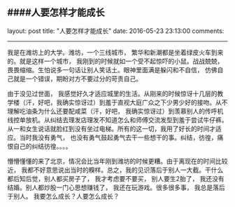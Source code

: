 ####人要怎样才能成长
---
layout: post
title: "人要怎样才能成长"
date: 2016-05-23 23:13:00
comments:

---

我是在潍坊上的大学。潍坊，一个三线城市， 繁华和新潮都是坐着绿皮火车到来的。就是这样一个城市， 我刚到的时候就如一个受不起惊吓的小鼠。战战兢兢，畏畏缩缩。生怕说多一句话让别人笑话土。眼神里面满是躲闪和不自信， 仿佛自己就是一个错误，期盼对方不要过分的苛责自己。

由于没见过世面， 我感觉好久才适应城里的生活。从刚来的时候惊讶十几层的教学楼（汗，好吧，我确实惊讶过）到羞于直视大庭广众之下少男少好的接吻。从不理解吃油条为什么还要配咸菜（汗，好吧， 我确实惊讶过）到羡慕别人的传呼机线控单放机。从纠结去理发店理发不知道怎么和师傅交流发型到羞于尝试牛仔裤。从一和女生说话就脸红到没有坐过电梯。所有的这一切，我用了好长的时间才适应。当时我没有勇气， 也没有勇气鼓起勇气去干一些想干的事。纠结，彷徨，痛恨自己的纠结彷徨。。。。  

懵懵懂懂的来了北京，情况会比当年刚到潍坊的时候更糟。由于离现在的时间比较近， 我都不好意思说出当时的糗样。总之，我的见识落后于别人一大截。干什么都后知后觉，别人都买房子了， 我才考虑要不要买， 别人要生2胎了， 我还没有结婚。别人都炒股一门心思想赚钱了， 我还在玩游戏。很多很多事， 我总是落后于别人。 我要怎么成长？人要怎么成长？